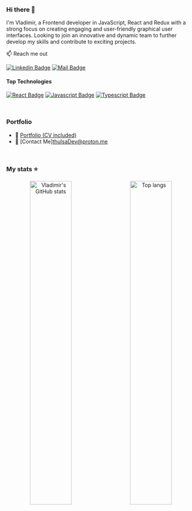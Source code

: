 ### Hi there 👋

I'm Vladimir, a Frontend developer in JavaScript, React and Redux with a strong focus on creating engaging and user-friendly graphical user interfaces. Looking to join an innovative and dynamic team to further develop my skills and contribute to exciting projects.

📫 Reach me out

[![Linkedin Badge](https://img.shields.io/badge/-Vladimir_Grinash-0e76a8?style=flat&labelColor=0e76a8&logo=linkedin&logoColor=white)](https://www.linkedin.com/in/vladimir-grinash-8384052a0/) 
[![Mail Badge](https://img.shields.io/badge/-Vladimir_Grinash-c0392b?style=flat&labelColor=c0392b&logo=gmail&logoColor=white)](mailto:n.thulsaDev@proton.me)

#### Top Technologies

[![React Badge](https://img.shields.io/badge/-React-61DBFB?style=for-the-badge&labelColor=black&logo=react&logoColor=61DBFB)](#) [![Javascript Badge](https://img.shields.io/badge/-Javascript-F0DB4F?style=for-the-badge&labelColor=black&logo=javascript&logoColor=F0DB4F)](#) [![Typescript Badge](https://img.shields.io/badge/-Typescript-007acc?style=for-the-badge&labelColor=black&logo=typescript&logoColor=007acc)](#)

<br/>

### Portfolio
- :paperclip: [Portfolio (CV included)](https://portfolio-omega-lime-67.vercel.app/)
- :email: [Contact Me]thulsaDev@proton.me
<br/>

### My stats ⭐

<div align="center">
<img align="left" width="47%" alt="Vladimir's GitHub stats"  src="https://github-readme-stats.vercel.app/api?username=ThulsaDoom252&show_icons=true&theme=transparent"/>
<img align="right" width="47%" alt="Top langs" src="https://github-readme-stats.vercel.app/api/top-langs/?username=ThulsaDoom252&layout=compact&&langs_count=8"/>
</div>
